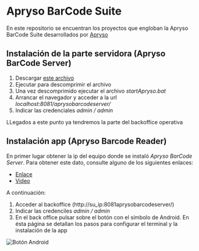 ﻿Apryso BarCode Suite
====================

En este repositorio se encuentran los proyectos que engloban la Apryso BarCode Suite desarrollados por [Apryso](https://plus.google.com/+AprysoEs)

## Instalación de la parte servidora (Apryso BarCode Server)

1. Descargar [este archivo](https://github.com/gusmp/AprysoBarCodeSuite/dist/aprysobarcodesuite.exe)
2. Ejecutar para descomprimir el archivo
3. Una vez descomprimido ejecutar el archivo *startApryso.bat*
4. Arrancar el navegador y acceder a la url *localhost:8081/aprysobarcodeserver/*
5. Indicar las credenciales *admin / admin*

LLegados a este punto ya tendremos la parte del backoffice operativa

## Instalación app (Apryso Barcode Reader)

En primer lugar obtener la ip del equipo donde se instaló *Apryso BarCode Server*. Para obtener este dato, consulte alguno de los siguientes enlaces:

* [Enlace](https://www.nettix.com.pe/documentacion/soporte-documentacion/como-conocer-mi-direccion-ip-desde-mi-windows-7-windows-8-8-1-y-windows-10-pro)
* [Video](https://www.youtube.com/watch?v=IoeYTwXWUsU)

A continuación:

1. Acceder al backoffice (http://su_ip:8081aprysobarcodeserver/)
2. Indicar las credenciles *admin / admin*
3. En el back office pulsar sobre el botón con el símbolo de Android. En ésta página se detallan los pasos para configurar el terminal y la instalación de la app


![Botón Android](https://github.com/gusmp/AprysoBarCodeSuite "Botón Android")

